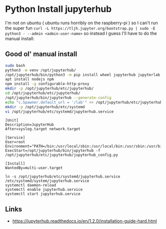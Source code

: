 # Python Install jupyterhub

I'm not on ubuntu ( ubuntu runs horribly on the raspberry-pi ) so I can't run the super fun
`curl -L https://tljh.jupyter.org/bootstrap.py | sudo -E python3 - --admin <admin-user-name>`  so
instead I guess I'll have to do the manual install:

## Good ol' manual install
```sh
sudo bash
python3 -m venv /opt/jupyterhub/
/opt/jupyterhub/bin/python3 -m pip install wheel jupyterhub jupyterlab jupyterhub jupyterlab
apt install nodejs npm
npm install -g configurable-http-proxy
mkdir -p /opt/jupyterhub/etc/jupyterhub/
cd /opt/jupyterhub/etc/jupyterhub/
/opt/jupyterhub/bin/jupyterhub --generate-config
echo "c.Spawner.default_url = '/lab'" >> /opt/jupyterhub/etc/jupyterhub/jupyterhub_config.py
mkdir -p /opt/jupyterhub/etc/systemd
vi /opt/jupyterhub/etc/systemd/jupyterhub.service
```

```
[Unit]
Description=JupyterHub
After=syslog.target network.target

[Service]
User=root
Environment="PATH=/bin:/usr/local/sbin:/usr/local/bin:/usr/sbin:/usr/bin:/opt/jupyterhub/bin"
ExecStart=/opt/jupyterhub/bin/jupyterhub -f /opt/jupyterhub/etc/jupyterhub/jupyterhub_config.py

[Install]
WantedBy=multi-user.target
```

```
ln -s /opt/jupyterhub/etc/systemd/jupyterhub.service /etc/systemd/system/jupyterhub.service
systemctl daemon-reload
systemctl enable jupyterhub.service
systemctl start jupyterhub.service
```

## Links
- https://jupyterhub.readthedocs.io/en/1.2.0/installation-guide-hard.html
